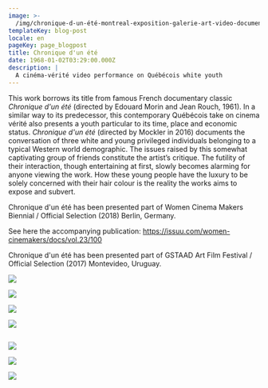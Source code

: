 ```yaml
---
image: >-
  /img/chronique-d-un-été-montreal-exposition-galerie-art-video-documentaire.png
templateKey: blog-post
locale: en
pageKey: page_blogpost
title: Chronique d'un été
date: 1968-01-02T03:29:00.000Z
description: |
  A cinéma-vérité video performance on Québécois white youth
---
```

This work borrows its title from famous French documentary classic _Chronique d'un été_ (directed by Edouard Morin and Jean Rouch, 1961). In a similar way to its predecessor, this contemporary Québécois take on cinema vérité also presents a youth particular to its time, place and economic status. _Chronique d'un été_ (directed by Mockler in 2016) documents the conversation of three white and young privileged individuals belonging to a typical Western world demographic. The issues raised by this somewhat captivating group of friends constitute the artist’s critique. The futility of their interaction, though entertaining at first, slowly becomes alarming for anyone viewing the work. How these young people have the luxury to be solely concerned with their hair colour is the reality the works aims to expose and subvert.

Chronique d'un été has been presented part of Women Cinema Makers Biennial / Official Selection (2018) Berlin, Germany.

See here the accompanying publication: <https://issuu.com/women-cinemakers/docs/vol.23/100>

Chronique d'un été has been presented part of GSTAAD Art Film Festival / Official Selection (2017) Montevideo, Uruguay.

![](/img/screen-shot-2019-09-23-at-8.05.44-pm.png)

![](/img/vérité-canada-montreal-artvideo.png)

![](/img/screen-shot-2019-09-23-at-8.06.13-pm.png)

![](/img/video-cinéma-vérité-canada.png)

![]()

![](/img/20160428_210726_hdr.png)

![](/img/20160428_210713_hdr.jpg)

![](/img/sala-de-teatro-10.jpg)
